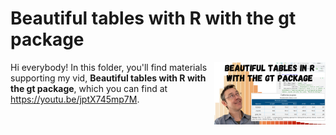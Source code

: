 # Beautiful tables with R with the gt package
[<img src="gt thumb.png" align="right" height="100" />](<https://youtu.be/jptX745mp7M>)

Hi everybody! In this folder, you'll find materials supporting my vid, **Beautiful tables with R with the gt package**, which you can find at <https://youtu.be/jptX745mp7M>. 